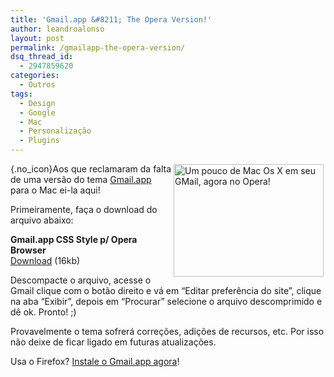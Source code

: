 ```yaml
---
title: 'Gmail.app &#8211; The Opera Version!'
author: leandroalonso
layout: post
permalink: /gmailapp-the-opera-version/
dsq_thread_id:
  - 2947859620
categories:
  - Outros
tags:
  - Design
  - Google
  - Mac
  - Personalização
  - Plugins
---
```

[<img src="http://farm3.static.flickr.com/2012/1713908401_a217d123aa_m.jpg" alt="Um pouco de Mac Os X em seu GMail, agora no Opera!" style="margin: 1px 3px; float: right" height="180" width="240" />][1]{.no_icon}Aos que reclamaram da falta de uma versão do tema [Gmail.app][2] para o Mac ei-la aqui!

Primeiramente, faça o download do arquivo abaixo:

<p class="download">
  <strong>Gmail.app CSS Style p/ Opera Browser</strong><br /> <a href="http://leandroalonso.com/h3/wp-content/uploads/2007/10/gmail-app.zip"> Download</a> (16kb)<a href="http://leandroalonso.com/h3/wp-content/uploads/2007/10/gmail-app.zip"><br /> </a>
</p>

Descompacte o arquivo, acesse o Gmail clique com o botão direito e vá em &#8220;Editar preferência do site&#8221;, clique na aba &#8220;Exibir&#8221;, depois em &#8220;Procurar&#8221; selecione o arquivo descomprimido e dê ok. Pronto! ;)

Provavelmente o tema sofrerá correções, adições de recursos, etc. Por isso não deixe de ficar ligado em futuras atualizações.

<span class="atualizado">Usa o Firefox? <a href="http://leandroalonso.com/h3/gmailapp-deixe-seu-gmail-com-a-cara-do-mac/">Instale o Gmail.app agora</a>!</span>

 [1]: http://www.flickr.com/photos/leandrow/1713908401/
 [2]: http://leandroalonso.com/h3/gmailapp-deixe-seu-gmail-com-a-cara-do-mac/